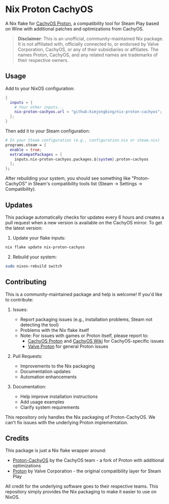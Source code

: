 # Nix Proton CachyOS

A Nix flake for [CachyOS Proton](https://github.com/CachyOS/proton-cachyos), a compatibility tool for Steam Play based on Wine with additional patches and optimizations from CachyOS.

> **Disclaimer**: This is an unofficial, community-maintained Nix package. It is not affiliated with, officially connected to, or endorsed by Valve Corporation, CachyOS, or any of their subsidiaries or affiliates. The names Proton, CachyOS, and any related names are trademarks of their respective owners.

## Usage

Add to your NixOS configuration:

```nix
{
  inputs = {
    # Your other inputs...
    nix-proton-cachyos.url = "github:kimjongbing/nix-proton-cachyos";
  };
}
```

Then add it to your Steam configuration:

```nix
# In your Steam configuration (e.g., configuration.nix or steam.nix)
programs.steam = {
  enable = true;
  extraCompatPackages = [
    inputs.nix-proton-cachyos.packages.${system}.proton-cachyos
  ];
};
```

After rebuilding your system, you should see something like "Proton-CachyOS" in Steam's compatibility tools list (Steam -> Settings -> Compatibility).

## Updates

This package automatically checks for updates every 6 hours and creates a pull request when a new version is available on the CachyOS mirror. To get the latest version:

1. Update your flake inputs:
```bash
nix flake update nix-proton-cachyos
```

2. Rebuild your system:
```bash
sudo nixos-rebuild switch
```

## Contributing

This is a community-maintained package and help is welcome! If you'd like to contribute:

1. Issues: 
   - Report packaging issues (e.g., installation problems, Steam not detecting the tool)
   - Problems with the Nix flake itself
   - Note: For issues with games or Proton itself, please report to:
     - [CachyOS Proton](https://github.com/CachyOS/proton-cachyos) and [CachyOS Wiki](https://wiki.cachyos.org/) for CachyOS-specific issues
     - [Valve Proton](https://github.com/ValveSoftware/Proton) for general Proton issues

2. Pull Requests: 
   - Improvements to the Nix packaging
   - Documentation updates
   - Automation enhancements

3. Documentation:
   - Help improve installation instructions
   - Add usage examples
   - Clarify system requirements

This repository only handles the Nix packaging of Proton-CachyOS. We can't fix issues with the underlying Proton implementation.

## Credits

This package is just a Nix flake wrapper around:

- [Proton-CachyOS](https://github.com/CachyOS/proton-cachyos) by the CachyOS team - a fork of Proton with additional optimizations
- [Proton](https://github.com/ValveSoftware/Proton) by Valve Corporation - the original compatibility layer for Steam Play

All credit for the underlying software goes to their respective teams. This repository simply provides the Nix packaging to make it easier to use on NixOS.
